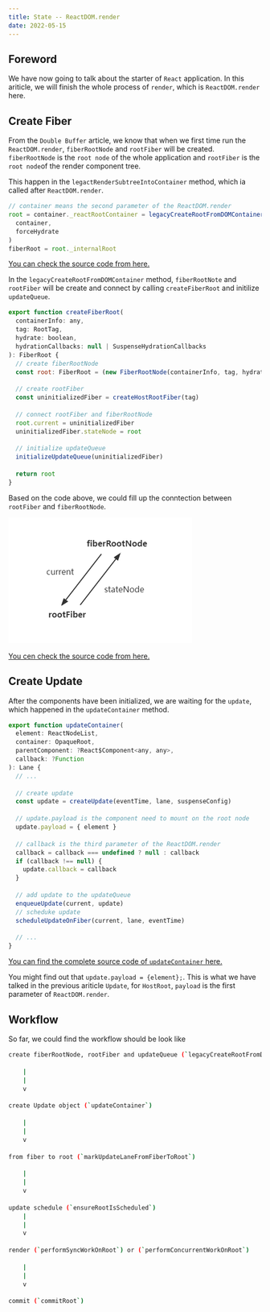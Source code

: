 ```yaml
---
title: State -- ReactDOM.render
date: 2022-05-15
---
```


## Foreword

We have now going to talk about the starter of `React` application. In this ariticle, we will finish the whole process of `render`, which is `ReactDOM.render` here.

## Create Fiber

From the `Double Buffer` article, we know that when we first time run the `ReactDOM.render`, `fiberRootNode` and `rootFiber` will be created. `fiberRootNode` is the `root node` of the whole application and `rootFiber` is the `root node`of the render component tree.

This happen in the `legactRenderSubtreeIntoContainer` method, which ia called after `ReactDOM.render`.

```js
// container means the second parameter of the ReactDOM.render
root = container._reactRootContainer = legacyCreateRootFromDOMContainer(
  container,
  forceHydrate
)
fiberRoot = root._internalRoot
```

[You can check the source code from here.](https://github.com/facebook/react/blob/1fb18e22ae66fdb1dc127347e169e73948778e5a/packages/react-dom/src/client/ReactDOMLegacy.js#L193)

In the `legacyCreateRootFromDOMContainer` method, `fiberRootNote` and `rootFiber` will be create and connect by calling `createFiberRoot` and initilize `updateQueue`.

```js
export function createFiberRoot(
  containerInfo: any,
  tag: RootTag,
  hydrate: boolean,
  hydrationCallbacks: null | SuspenseHydrationCallbacks
): FiberRoot {
  // create fiberRootNode
  const root: FiberRoot = (new FiberRootNode(containerInfo, tag, hydrate): any)

  // create rootFiber
  const uninitializedFiber = createHostRootFiber(tag)

  // connect rootFiber and fiberRootNode
  root.current = uninitializedFiber
  uninitializedFiber.stateNode = root

  // initialize updateQueue
  initializeUpdateQueue(uninitializedFiber)

  return root
}
```

Based on the code above, we could fill up the conntection between `rootFiber` and `fiberRootNode`.

![connection of fiberRootNode and rootFiber](../../images/reactDOM.png)

[You cen check the source code from here.](https://github.com/facebook/react/blob/1fb18e22ae66fdb1dc127347e169e73948778e5a/packages/react-reconciler/src/ReactFiberRoot.new.js#L97)

## Create Update

After the components have been initialized, we are waiting for the `update`, which happened in the `updateContainer` method.

```js
export function updateContainer(
  element: ReactNodeList,
  container: OpaqueRoot,
  parentComponent: ?React$Component<any, any>,
  callback: ?Function
): Lane {
  // ...

  // create update
  const update = createUpdate(eventTime, lane, suspenseConfig)

  // update.payload is the component need to mount on the root node
  update.payload = { element }

  // callback is the third parameter of the ReactDOM.render
  callback = callback === undefined ? null : callback
  if (callback !== null) {
    update.callback = callback
  }

  // add update to the updateQueue
  enqueueUpdate(current, update)
  // scheduke update
  scheduleUpdateOnFiber(current, lane, eventTime)

  // ...
}
```

[You can find the complete source code of `updateContainer` here.](https://github.com/facebook/react/blob/1fb18e22ae66fdb1dc127347e169e73948778e5a/packages/react-reconciler/src/ReactFiberReconciler.new.js#L255)

You might find out that `update.payload = {element};`. This is what we have talked in the previous ariticle `Update`, for `HostRoot`, `payload` is the first parameter of `ReactDOM.render`.

## Workflow

So far, we could find the workflow should be look like

```sh
create fiberRootNode, rootFiber and updateQueue (`legacyCreateRootFromDOMContainer`)

    |
    |
    v

create Update object (`updateContainer`)

    |
    |
    v

from fiber to root (`markUpdateLaneFromFiberToRoot`)

    |
    |
    v

update schedule (`ensureRootIsScheduled`)
    |
    |
    v

render (`performSyncWorkOnRoot`) or (`performConcurrentWorkOnRoot`)

    |
    |
    v

commit (`commitRoot`)
```
